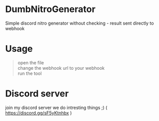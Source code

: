 # DumbNitroGenerator
Simple discord nitro generator without checking - result sent directly to webhook

# Usage
> open the file <br>
> change the webhook url to your webhook <br>
> run the tool

# Discord server
join my discord server we do intresting things ;) ( https://discord.gg/sF5yKtnhbx )
